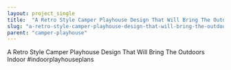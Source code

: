 ```yaml
---
layout: project_single
title:  "A Retro Style Camper Playhouse Design That Will Bring The Outdoors Indoor #indoorplayhouseplans"
slug: "a-retro-style-camper-playhouse-design-that-will-bring-the-outdoors-indoor-indoorplayhouseplans"
parent: "camper-playhouse"
---
```

A Retro Style Camper Playhouse Design That Will Bring The Outdoors Indoor #indoorplayhouseplans